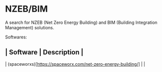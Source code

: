 # NZEB/BIM

A search for NZEB (Net Zero Energy Building) and BIM (Building Integration Management) solutions.

Softwares:

| Software | Description |
--------------------------
| (spaceworxs)[https://spaceworx.com/net-zero-energy-building/] | |

